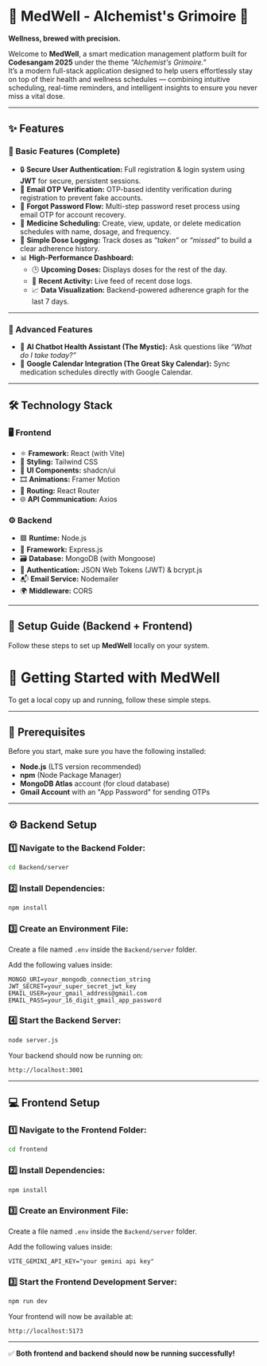 # 💊 MedWell - Alchemist's Grimoire 🧪  
**Wellness, brewed with precision.**

Welcome to **MedWell**, a smart medication management platform built for **Codesangam 2025** under the theme *"Alchemist's Grimoire."*  
It’s a modern full-stack application designed to help users effortlessly stay on top of their health and wellness schedules — combining intuitive scheduling, real-time reminders, and intelligent insights to ensure you never miss a vital dose.

---

## ✨ Features

### 🧱 Basic Features (Complete)
- 🔒 **Secure User Authentication:** Full registration & login system using **JWT** for secure, persistent sessions.  
- 📧 **Email OTP Verification:** OTP-based identity verification during registration to prevent fake accounts.  
- 🔑 **Forgot Password Flow:** Multi-step password reset process using email OTP for account recovery.  
- 💊 **Medicine Scheduling:** Create, view, update, or delete medication schedules with name, dosage, and frequency.  
- 🧾 **Simple Dose Logging:** Track doses as *“taken”* or *“missed”* to build a clear adherence history.  
- 📊 **High-Performance Dashboard:**
  - 🕒 **Upcoming Doses:** Displays doses for the rest of the day.  
  - 🔄 **Recent Activity:** Live feed of recent dose logs.  
  - 📈 **Data Visualization:** Backend-powered adherence graph for the last 7 days.

---

### 🧠 Advanced Features
- 🤖 **AI Chatbot Health Assistant (The Mystic):** Ask questions like *“What do I take today?”*  
- 📅 **Google Calendar Integration (The Great Sky Calendar):** Sync medication schedules directly with Google Calendar.

---

## 🛠️ Technology Stack

### 🖥️ Frontend
- ⚛️ **Framework:** React (with Vite)  
- 🎨 **Styling:** Tailwind CSS  
- 🧩 **UI Components:** shadcn/ui  
- 🎞️ **Animations:** Framer Motion  
- 🧭 **Routing:** React Router  
- 🌐 **API Communication:** Axios  

### ⚙️ Backend
- 🟩 **Runtime:** Node.js  
- 🚀 **Framework:** Express.js  
- 🗃️ **Database:** MongoDB (with Mongoose)  
- 🔐 **Authentication:** JSON Web Tokens (JWT) & bcrypt.js  
- 📬 **Email Service:** Nodemailer  
- 🌍 **Middleware:** CORS  

---

## 🚀 Setup Guide (Backend + Frontend)

Follow these steps to set up **MedWell** locally on your system.
# 🚀 Getting Started with MedWell

To get a local copy up and running, follow these simple steps.

---

## 🧩 Prerequisites

Before you start, make sure you have the following installed:

- **Node.js** (LTS version recommended)
- **npm** (Node Package Manager)
- **MongoDB Atlas** account (for cloud database)
- **Gmail Account** with an "App Password" for sending OTPs

---

## ⚙️ Backend Setup

### 1️⃣ Navigate to the Backend Folder:
```bash
cd Backend/server
```

### 2️⃣ Install Dependencies:
```bash
npm install
```

### 3️⃣ Create an Environment File:
Create a file named `.env` inside the `Backend/server` folder.

Add the following values inside:
```env
MONGO_URI=your_mongodb_connection_string
JWT_SECRET=your_super_secret_jwt_key
EMAIL_USER=your_gmail_address@gmail.com
EMAIL_PASS=your_16_digit_gmail_app_password
```

### 4️⃣ Start the Backend Server:
```bash
node server.js
```
Your backend should now be running on:
```
http://localhost:3001
```

---

## 💻 Frontend Setup

### 1️⃣ Navigate to the Frontend Folder:
```bash
cd frontend
```

### 2️⃣ Install Dependencies:
```bash
npm install
```
### 3️⃣ Create an Environment File:
Create a file named `.env` inside the `Backend/server` folder.

Add the following values inside:
```env
VITE_GEMINI_API_KEY="your gemini api key"
```

### 3️⃣ Start the Frontend Development Server:
```bash
npm run dev
```

Your frontend will now be available at:
```
http://localhost:5173
```

---

✅ **Both frontend and backend should now be running successfully!**
